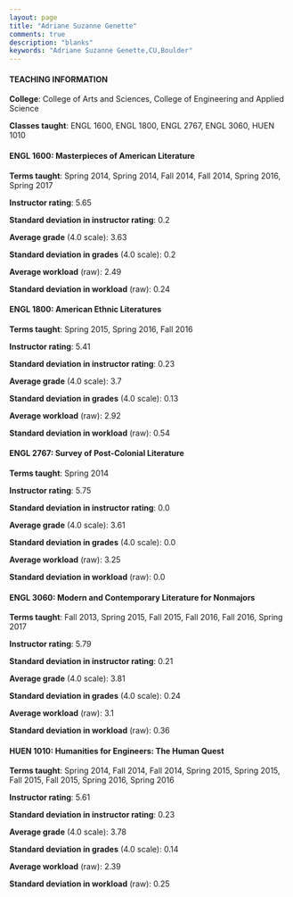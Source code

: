 ```yaml
---
layout: page
title: "Adriane Suzanne Genette" 
comments: true
description: "blanks"
keywords: "Adriane Suzanne Genette,CU,Boulder"
---
```

<head>
<script src="https://ajax.googleapis.com/ajax/libs/jquery/2.1.3/jquery.min.js"></script>
<script src="https://dl.dropboxusercontent.com/s/pc42nxpaw1ea4o9/highcharts.js?dl=0"></script>
<!-- <script src="../assets/js/highcharts.js"></script> -->
<style type="text/css">@font-face {
	font-family: "Bebas Neue";
	src: url(https://www.filehosting.org/file/details/544349/BebasNeue Regular.otf) format("opentype");
	}
	h1.Bebas { 
		font-family: "Bebas Neue", Verdana, Tahoma;
	}
</style>
</head>
	   
#### TEACHING INFORMATION

**College**: College of Arts and Sciences, College of Engineering and Applied Science

**Classes taught**: ENGL 1600, ENGL 1800, ENGL 2767, ENGL 3060, HUEN 1010

#### ENGL 1600: Masterpieces of American Literature

**Terms taught**: Spring 2014, Spring 2014, Fall 2014, Fall 2014, Spring 2016, Spring 2017

**Instructor rating**: 5.65

**Standard deviation in instructor rating**: 0.2

**Average grade** (4.0 scale): 3.63

**Standard deviation in grades** (4.0 scale): 0.2

**Average workload** (raw): 2.49

**Standard deviation in workload** (raw): 0.24

#### ENGL 1800: American Ethnic Literatures

**Terms taught**: Spring 2015, Spring 2016, Fall 2016

**Instructor rating**: 5.41

**Standard deviation in instructor rating**: 0.23

**Average grade** (4.0 scale): 3.7

**Standard deviation in grades** (4.0 scale): 0.13

**Average workload** (raw): 2.92

**Standard deviation in workload** (raw): 0.54

#### ENGL 2767: Survey of Post-Colonial Literature

**Terms taught**: Spring 2014

**Instructor rating**: 5.75

**Standard deviation in instructor rating**: 0.0

**Average grade** (4.0 scale): 3.61

**Standard deviation in grades** (4.0 scale): 0.0

**Average workload** (raw): 3.25

**Standard deviation in workload** (raw): 0.0

#### ENGL 3060: Modern and Contemporary Literature for Nonmajors

**Terms taught**: Fall 2013, Spring 2015, Fall 2015, Fall 2016, Fall 2016, Spring 2017

**Instructor rating**: 5.79

**Standard deviation in instructor rating**: 0.21

**Average grade** (4.0 scale): 3.81

**Standard deviation in grades** (4.0 scale): 0.24

**Average workload** (raw): 3.1

**Standard deviation in workload** (raw): 0.36

#### HUEN 1010: Humanities for Engineers:  The Human Quest

**Terms taught**: Spring 2014, Fall 2014, Fall 2014, Spring 2015, Spring 2015, Fall 2015, Fall 2015, Spring 2016, Spring 2016

**Instructor rating**: 5.61

**Standard deviation in instructor rating**: 0.23

**Average grade** (4.0 scale): 3.78

**Standard deviation in grades** (4.0 scale): 0.14

**Average workload** (raw): 2.39

**Standard deviation in workload** (raw): 0.25

